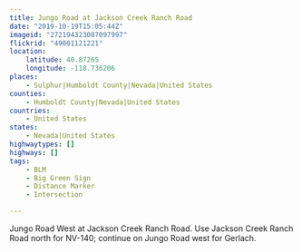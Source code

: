 ```yaml
---
title: Jungo Road at Jackson Creek Ranch Road
date: "2019-10-19T15:05:44Z"
imageid: "272194323087097997"
flickrid: "49001121221"
location:
    latitude: 40.87265
    longitude: -118.736206
places:
    - Sulphur|Humboldt County|Nevada|United States
counties:
    - Humboldt County|Nevada|United States
countries:
    - United States
states:
    - Nevada|United States
highwaytypes: []
highways: []
tags:
    - BLM
    - Big Green Sign
    - Distance Marker
    - Intersection

---
```

Jungo Road West at Jackson Creek Ranch Road.  Use Jackson Creek Ranch Road north for NV-140; continue on Jungo Road west for Gerlach.